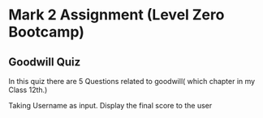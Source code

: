 # Mark 2 Assignment (Level Zero Bootcamp)

## Goodwill Quiz
In this quiz there are 5 Questions related to goodwill( which chapter in my Class 12th.)

Taking Username as input.
Display the final score to the user
